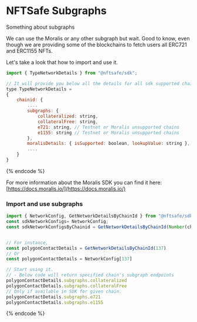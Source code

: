 # NFTSafe Subgraphs

Something about subgraphs

We can use the Moralis or any other subgraph but wait.
Good to know, even though we are providing some of the blockchains to fetch users all ERC721 and ERC1155 NFTs.

Let's take a look that how to import and use it.


```javascript
import { TypeNetworkDetails } from "@nftsafe/sdk";

// It will provide you below all the details for all sdk supported chains
type TypeNetworkDetails =
{
    chainid: {
        ....
        subgraphs: {
            collateralized: string,
            collateralFree: string,
            e721: string, // Testnet or Moralis unsupported chains
            e1155: string // Testnet or Moralis unsupported chains
        },
        moralisDetails: { isSupported: boolean, lookupValue: string },
        ....
    }
}
```
{% endcode %}

For more information about the Moralis SDK you can find it here: [https://docs.moralis.io/](https://docs.moralis.io/) 


### Import and use subgraphs

```javascript
import { NetworkConfig, GetNetworkDetailsByChainId } from "@nftsafe/sdk";
const sdkNetworkConfigs= NetworkConfig;
const sdkNetworkConfigsByChainid = GetNetworkDetailsByChainId(Number(chainId)); // Note: ChainId must be supported chainId


// For instance,
const polygonContactDetails = GetNetworkDetailsByChainId(137)
// Or 
const polygonContactDetails = NetworkConfig[137]    

// Start using it.
// - Below code will return specified chain's subgraph endpoints
polygonContactDetails.subgraphs.collateralized
polygonContactDetails.subgraphs.collateralFree
// Only if available in SDK for given chain.
polygonContactDetails.subgraphs.e721  
polygonContactDetails.subgraphs.e1155 

```
{% endcode %}



